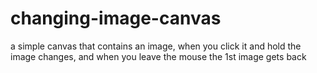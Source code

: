 # changing-image-canvas
a simple canvas that contains an image, when you click it and hold the image changes, and when you leave the mouse the 1st image gets back
